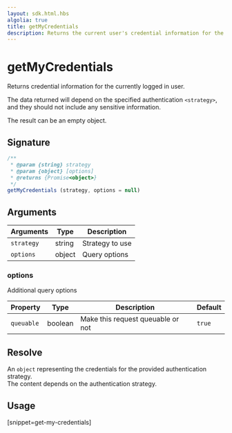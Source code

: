 ```yaml
---
layout: sdk.html.hbs
algolia: true
title: getMyCredentials
description: Returns the current user's credential information for the specified `<strategy>`.
---
```


# getMyCredentials

Returns credential information for the currently logged in user.

The data returned will depend on the specified authentication `<strategy>`, and they should not include any sensitive information.

The result can be an empty object.

## Signature

```javascript
/**
 * @param {string} strategy
 * @param {object} [options]
 * @returns {Promise<object>}
 */
getMyCredentials (strategy, options = null)
```

## Arguments

| Arguments    | Type    | Description
|--------------|---------|-------------
| `strategy` | string | Strategy to use
| `options` | object | Query options


### **options**

Additional query options

| Property     | Type    | Description                       | Default |
| ---------- | ------- | --------------------------------- | ------- |
| `queuable` | boolean | Make this request queuable or not | `true`  |


## Resolve

An `object` representing the credentials for the provided authentication strategy.  
The content depends on the authentication strategy.  

## Usage

[snippet=get-my-credentials]
